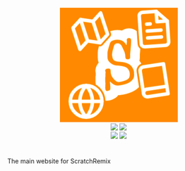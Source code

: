 <p align="center">
<img src="/img/ScratchRemix%20All.png"><br>
<img src="https://img.shields.io/github/last-commit/ScratchRemix/ScratchRemix.github.io?label=Last%20Commit&style=plastic">
<img src="https://img.shields.io/github/v/release/ScratchRemix/ScratchRemix.github.io?label=Version"><br>
<a href="https://github.com/ScratchRemix"><img src="https://img.shields.io/badge/View%20-Github%20Team%20%E2%9E%94-purple?style=for-the-badge&logo=Github"></a>
<a href="https://scratchremix.github.io/"><img src="https://img.shields.io/badge/View%20-Website%20%E2%9E%94-9cf?style=for-the-badge&"></a>
</p>

#

The main website for ScratchRemix
